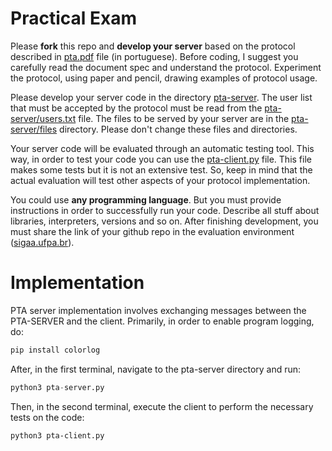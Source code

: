 # Practical Exam
Please **fork** this repo and **develop your server** based on the protocol described in [pta.pdf][ptad] file (in portuguese). Before coding, I suggest you carefully read the document spec and understand the protocol. Experiment the protocol, using paper and pencil, drawing examples of protocol usage.

Please develop your server code in the directory [pta-server][ptas]. The user list that must be accepted by the protocol must be read from the [pta-server/users.txt][ptau] file. The files to be served by your server are in the [pta-server/files][ptaa] directory. Please don't change these files and directories.

Your server code will be evaluated through an automatic testing tool. This way, in order to test your code you can use the [pta-client.py][ptac] file. This file makes some tests but it is not an extensive test. So, keep in mind that the actual evaluation will test other aspects of your protocol implementation.

You could use **any programming language**. But you must provide instructions in order to successfully run your code. Describe all stuff about libraries, interpreters, versions and so on. After finishing development, you must share the link of your github repo in the evaluation environment ([sigaa.ufpa.br](http://sigaa.ufpa.br/)).

[ptas]: <https://github.com/glaucogoncalves/pta/tree/master/pta-server>
[ptau]: <https://github.com/glaucogoncalves/pta/tree/master/pta-server/users.txt>
[ptaa]: <https://github.com/glaucogoncalves/pta/tree/master/pta-server/files>
[ptac]: <https://github.com/glaucogoncalves/pta/tree/master/pta-client.py>
[ptad]: <https://github.com/glaucogoncalves/pta/tree/master/pta.pdf>

# Implementation

PTA server implementation involves exchanging messages between the PTA-SERVER and the client. Primarily, in order to enable program logging, do:


```bash
pip install colorlog
```

After, in the first terminal, navigate to the pta-server directory and run:

```python
python3 pta-server.py
```

Then, in the second terminal, execute the client to perform the necessary tests on the code:

```python3
python3 pta-client.py
```
